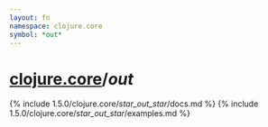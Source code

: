 ```yaml
---
layout: fn
namespace: clojure.core
symbol: *out*
---
```


# [clojure.core](../)/*out*

{% include 1.5.0/clojure.core/_star_out_star_/docs.md %}
{% include 1.5.0/clojure.core/_star_out_star_/examples.md %}

